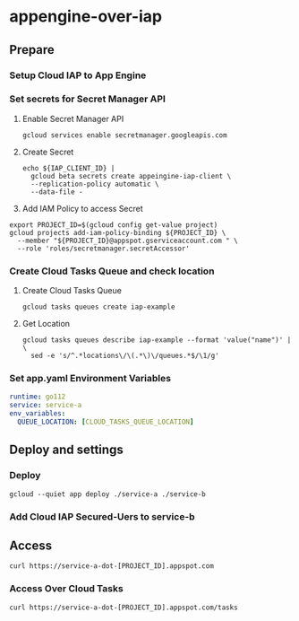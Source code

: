 # appengine-over-iap

## Prepare

### Setup Cloud IAP to App Engine

### Set secrets for Secret Manager API

1. Enable Secret Manager API

    ```console
    gcloud services enable secretmanager.googleapis.com
    ```

1. Create Secret

    ```console
    echo ${IAP_CLIENT_ID} |
      gcloud beta secrets create appeingine-iap-client \
      --replication-policy automatic \
      --data-file -
    ```

1. Add IAM Policy to access Secret

```console
export PROJECT_ID=$(gcloud config get-value project)
gcloud projects add-iam-policy-binding ${PROJECT_ID} \
  --member "${PROJECT_ID}@appspot.gserviceaccount.com " \
  --role 'roles/secretmanager.secretAccessor'
```

### Create Cloud Tasks Queue and check location

1. Create Cloud Tasks Queue

    ```console
    gcloud tasks queues create iap-example
    ```

1. Get Location

    ```console
    gcloud tasks queues describe iap-example --format 'value("name")' | \
      sed -e 's/^.*locations\/\(.*\)\/queues.*$/\1/g'
    ```

### Set app.yaml Environment Variables

```yaml
runtime: go112
service: service-a
env_variables:
  QUEUE_LOCATION: [CLOUD_TASKS_QUEUE_LOCATION]
```

## Deploy and settings

### Deploy

```console
gcloud --quiet app deploy ./service-a ./service-b
```

### Add Cloud IAP Secured-Uers to service-b

## Access

```console
curl https://service-a-dot-[PROJECT_ID].appspot.com
```

### Access Over Cloud Tasks

```console
curl https://service-a-dot-[PROJECT_ID].appspot.com/tasks
```
